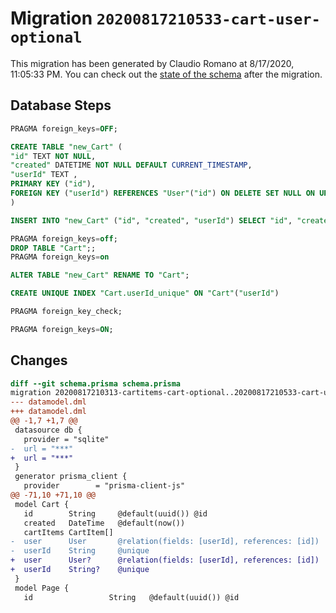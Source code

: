 # Migration `20200817210533-cart-user-optional`

This migration has been generated by Claudio Romano at 8/17/2020, 11:05:33 PM.
You can check out the [state of the schema](./schema.prisma) after the migration.

## Database Steps

```sql
PRAGMA foreign_keys=OFF;

CREATE TABLE "new_Cart" (
"id" TEXT NOT NULL,
"created" DATETIME NOT NULL DEFAULT CURRENT_TIMESTAMP,
"userId" TEXT ,
PRIMARY KEY ("id"),
FOREIGN KEY ("userId") REFERENCES "User"("id") ON DELETE SET NULL ON UPDATE CASCADE
)

INSERT INTO "new_Cart" ("id", "created", "userId") SELECT "id", "created", "userId" FROM "Cart"

PRAGMA foreign_keys=off;
DROP TABLE "Cart";;
PRAGMA foreign_keys=on

ALTER TABLE "new_Cart" RENAME TO "Cart";

CREATE UNIQUE INDEX "Cart.userId_unique" ON "Cart"("userId")

PRAGMA foreign_key_check;

PRAGMA foreign_keys=ON;
```

## Changes

```diff
diff --git schema.prisma schema.prisma
migration 20200817210313-cartitems-cart-optional..20200817210533-cart-user-optional
--- datamodel.dml
+++ datamodel.dml
@@ -1,7 +1,7 @@
 datasource db {
   provider = "sqlite"
-  url = "***"
+  url = "***"
 }
 generator prisma_client {
   provider        = "prisma-client-js"
@@ -71,10 +71,10 @@
 model Cart {
   id        String     @default(uuid()) @id
   created   DateTime   @default(now())
   cartItems CartItem[]
-  user      User       @relation(fields: [userId], references: [id])
-  userId    String     @unique
+  user      User?      @relation(fields: [userId], references: [id])
+  userId    String?    @unique
 }
 model Page {
   id                 String   @default(uuid()) @id
```


